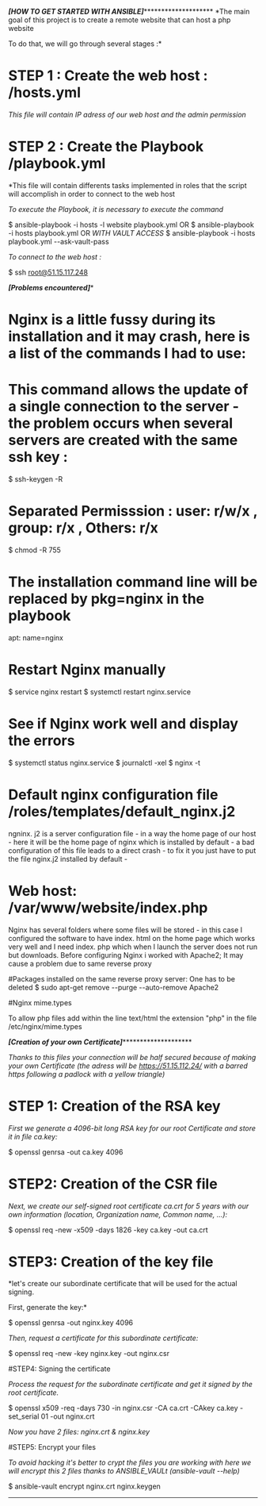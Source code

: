 ***********************[HOW TO GET STARTED WITH ANSIBLE]*******************************************
*The main goal of this project is to create a remote website that can host a php website

To do that, we will go through several stages :*

# STEP 1 : Create the web host : /hosts.yml

*This file will contain IP adress of our web host and the admin permission*

# STEP 2 : Create the Playbook  /playbook.yml

*This file will contain differents tasks implemented in roles that the script will accomplish in order to connect to the web host

*To execute the Playbook, it is necessary to execute the command*

$ ansible-playbook -i hosts -l website playbook.yml
OR
$ ansible-playbook -i hosts playbook.yml
OR *WITH VAULT ACCESS*
$ ansible-playbook -i hosts playbook.yml --ask-vault-pass


*To connect to the web host :*

$ ssh root@51.15.117.248



*************[Problems encountered]**************

# Nginx is a little fussy during its installation and it may crash, here is a list of the commands I had to use:

# This command allows the update of a single connection to the server - the problem occurs when several servers are created with the same ssh key :

$ ssh-keygen -R <IP adress >

# Separated Permisssion : user: r/w/x , group: r/x , Others: r/x

$ chmod -R 755

# The installation command line will be replaced by pkg=nginx in the playbook

apt: name=nginx

# Restart Nginx manually

$ service nginx restart
$ systemctl restart nginx.service

# See if Nginx work well and display the errors
$ systemctl status nginx.service
$ journalctl -xel
$ nginx -t

# Default nginx configuration file /roles/templates/default_nginx.j2

ngninx. j2 is a server configuration file - in a way the home page of our host - here it will be the home page of nginx which is installed by default - a bad configuration of this file leads to a direct crash - to fix it you just have to put the file nginx.j2 installed by default -

# Web host:  /var/www/website/index.php

Nginx has several folders where some files will be stored - in this case I configured the software to have index. html on the home page which works very well and I need index. php which when I launch the server does not run but downloads.
Before configuring Nginx i worked with Apache2; It may cause a problem due to same reverse proxy

#Packages installed on the same reverse proxy server: One has to be deleted
$ sudo apt-get remove --purge --auto-remove Apache2

#Nginx mime.types

To allow php files add within the line text/html the extension "php" in the file /etc/nginx/mime.types

*****************************[Creation of your own Certificate]*************************************************


*Thanks to this files your connection will be half secured because of making your own Certificate
(the adress will be https://51.15.112.24/ with a barred https following a padlock with a yellow triangle)*

# STEP 1: Creation of the RSA key

*First we generate a 4096-bit long RSA key for our root Certificate and store it in file ca.key:*

$ openssl genrsa -out ca.key 4096

# STEP2: Creation of the CSR file

*Next, we create our self-signed root certificate ca.crt for 5 years with our own information (location, Organization name, Common name, ...):*

$ openssl req -new -x509 -days 1826 -key ca.key -out ca.crt

# STEP3: Creation of the key file

*let's create our subordinate certificate that will be used for the actual signing.

First, generate the key:*

$ openssl genrsa -out nginx.key 4096

*Then, request a certificate for this subordinate certificate:*

$ openssl req -new -key nginx.key -out nginx.csr

#STEP4: Signing the certificate

*Process the request for the subordinate certificate and get it signed by the root certificate.*

$ openssl x509 -req -days 730 -in nginx.csr -CA ca.crt -CAkey ca.key -set_serial 01 -out nginx.crt

*Now you have 2 files: nginx.crt & nginx.key*

#STEP5: Encrypt your files

*To avoid hacking it's better to crypt the files you are working with
here we will encrypt this 2 files thanks to ANSIBLE_VAULt (ansible-vault --help)*

$ ansible-vault encrypt nginx.crt nginx.keygen

*********************************************************

